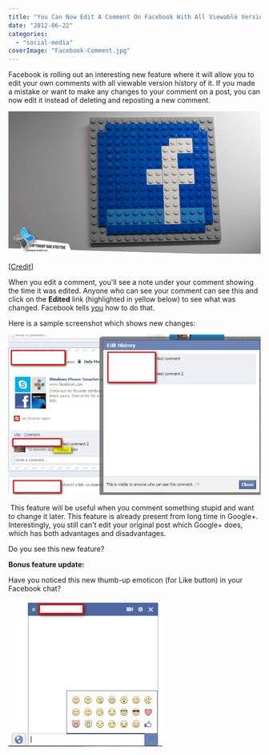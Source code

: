 ```yaml
---
title: "You Can Now Edit A Comment On Facebook With All Viewable Version History"
date: "2012-06-22"
categories: 
  - "social-media"
coverImage: "Facebook-Comment.jpg"
---
```


Facebook is rolling out an interesting new feature where it will allow you to edit your own comments with all viewable version history of it. If you made a mistake or want to make any changes to your comment on a post, you can now edit it instead of deleting and reposting a new comment.

[![](images/Facebook-Comment.jpg "Facebook Comment")](http://iCosmoGeek.com/wp-content/uploads/2012/06/Facebook-Comment.jpg)

\[[Credit](http://www.flickr.com/photos/robatron3000/4008795125/sizes/l/in/photostream/)\]

When you edit a comment, you'll see a note under your comment showing the time it was edited. Anyone who can see your comment can see this and click on the **Edited** link (highlighted in yellow below) to see what was changed. Facebook tells [you](https://www.facebook.com/help/?faq=105443102880679) how to do that.

Here is a sample screenshot which shows new changes:

[![](images/Facebook-Comment-History.jpg "Facebook Comment History")](http://iCosmoGeek.com/wp-content/uploads/2012/06/Facebook-Comment-History.jpg)

 This feature will be useful when you comment something stupid and want to change it later. This feature is already present from long time in Google+. Interestingly, you still can't edit your original post which Google+ does, which has both advantages and disadvantages.

Do you see this new feature?

**Bonus feature update:**

Have you noticed this new thumb-up emoticon (for Like button) in your Facebook chat?

[![](images/Like-motion-in-Facebook.jpg "Like-motion in Facebook")](http://iCosmoGeek.com/wp-content/uploads/2012/06/Like-motion-in-Facebook.jpg)
